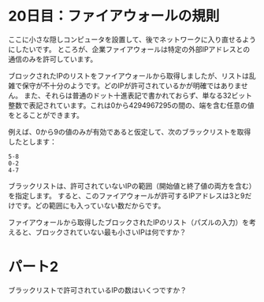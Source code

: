 # 20日目：ファイアウォールの規則 #

ここに小さな隠しコンピュータを設置して、後でネットワークに入り直せるようにしたいです。
ところが、企業ファイアウォールは特定の外部IPアドレスとの通信のみを許可しています。

ブロックされたIPのリストをファイアウォールから取得しましたが、リストは乱雑で保守が不十分のようです。どのIPが許可されているかが明確ではありません。
また、それらは普通のドット十進表記で書かれておらず、単なる32ビット整数で表記されています。これは0から4294967295の間の、端を含む任意の値をとることができます。

例えば、0から9の値のみが有効であると仮定して、次のブラックリストを取得したとします：

```
5-8
0-2
4-7
```

ブラックリストは、許可されていないIPの範囲（開始値と終了値の両方を含む）を指定します。
すると、このファイアウォールが許可するIPアドレスは3と9だけです。どの範囲にも入っていない数だからです。

ファイアウォールから取得したブロックされたIPのリスト（パズルの入力）を考えると、ブロックされていない最も小さいIPは何ですか？

# パート2 #

ブラックリストで許可されているIPの数はいくつですか？
